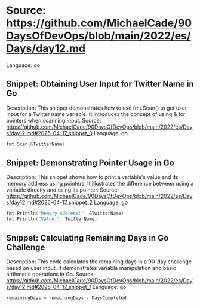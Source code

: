 # Source: https://github.com/MichaelCade/90DaysOfDevOps/blob/main/2022/es/Days/day12.md
Language: go

## Snippet: Obtaining User Input for Twitter Name in Go
Description: This snippet demonstrates how to use fmt.Scan() to get user input for a Twitter name variable. It introduces the concept of using & for pointers when scanning input.
Source: https://github.com/MichaelCade/90DaysOfDevOps/blob/main/2022/es/Days/day12.md#2025-04-17_snippet_0
Language: go

```go
fmt.Scan(&TwitterName)
```

## Snippet: Demonstrating Pointer Usage in Go
Description: This snippet shows how to print a variable's value and its memory address using pointers. It illustrates the difference between using a variable directly and using its pointer.
Source: https://github.com/MichaelCade/90DaysOfDevOps/blob/main/2022/es/Days/day12.md#2025-04-17_snippet_2
Language: go

```go
fmt.Println("Memory Address:", &TwitterName)
fmt.Println("Value:", TwitterName)
```

## Snippet: Calculating Remaining Days in Go Challenge
Description: This code calculates the remaining days in a 90-day challenge based on user input. It demonstrates variable manipulation and basic arithmetic operations in Go.
Source: https://github.com/MichaelCade/90DaysOfDevOps/blob/main/2022/es/Days/day12.md#2025-04-17_snippet_1
Language: go

```go
remainingDays = remainingDays - DaysCompleted
```